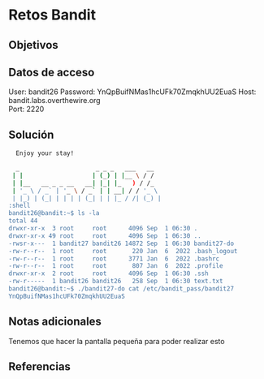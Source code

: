 # Retos Bandit

## Objetivos

## Datos de acceso

User: bandit26
Password: YnQpBuifNMas1hcUFk70ZmqkhUU2EuaS
Host: bandit.labs.overthewire.org  
Port: 2220

## Solución

``` Bash
  Enjoy your stay!

  _                     _ _ _   ___   __
 | |                   | (_) | |__ \ / /
 | |__   __ _ _ __   __| |_| |_   ) / /_
 | '_ \ / _` | '_ \ / _` | | __| / / '_ \
 | |_) | (_| | | | | (_| | | |_ / /| (_) |
:shell
bandit26@bandit:~$ ls -la
total 44
drwxr-xr-x  3 root     root      4096 Sep  1 06:30 .
drwxr-xr-x 49 root     root      4096 Sep  1 06:30 ..
-rwsr-x---  1 bandit27 bandit26 14872 Sep  1 06:30 bandit27-do
-rw-r--r--  1 root     root       220 Jan  6  2022 .bash_logout
-rw-r--r--  1 root     root      3771 Jan  6  2022 .bashrc
-rw-r--r--  1 root     root       807 Jan  6  2022 .profile
drwxr-xr-x  2 root     root      4096 Sep  1 06:30 .ssh
-rw-r-----  1 bandit26 bandit26   258 Sep  1 06:30 text.txt
bandit26@bandit:~$ ./bandit27-do cat /etc/bandit_pass/bandit27
YnQpBuifNMas1hcUFk70ZmqkhUU2EuaS

```

## Notas adicionales

Tenemos que hacer la pantalla pequeña para poder realizar esto

## Referencias